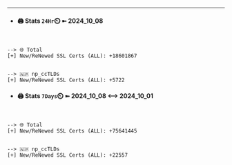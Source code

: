 

---
- #### 🖨️ **Stats** `24Hr`⏲️ ➼ 2024_10_08
```console


--> 🌐 Total
[+] New/ReNewed SSL Certs (ALL): +18601867


--> 🇳🇵 np_ccTLDs
[+] New/ReNewed SSL Certs (ALL): +5722

```

- #### 🖨️ **Stats** `7Days`⏲️ ➼ 2024_10_08 <--> 2024_10_01
```console


--> 🌐 Total
[+] New/ReNewed SSL Certs (ALL): +75641445


--> 🇳🇵 np_ccTLDs
[+] New/ReNewed SSL Certs (ALL): +22557

```

